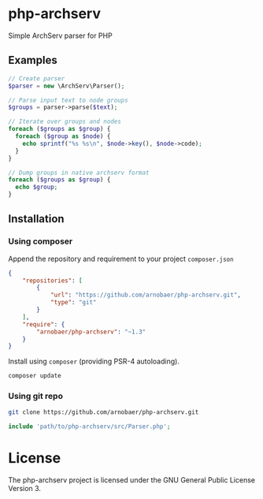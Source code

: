 # php-archserv

Simple ArchServ parser for PHP

## Examples

```php
// Create parser
$parser = new \ArchServ\Parser();

// Parse input text to node groups
$groups = parser->parse($text);

// Iterate over groups and nodes
foreach ($groups as $group) {
  foreach ($group as $node) {
    echo sprintf("%s %s\n", $node->key(), $node->code);
  }
}

// Dump groups in native archserv format
foreach ($groups as $group) {
  echo $group;
}
```

## Installation

### Using composer

Append the repository and requirement to your project ```composer.json```

```json
{
    "repositories": [
        {
            "url": "https://github.com/arnobaer/php-archserv.git",
            "type": "git"
        }
    ],
    "require": {
        "arnobaer/php-archserv": "~1.3"
    }
}
```

Install using ```composer``` (providing PSR-4 autoloading).

```bash
composer update
```

### Using git repo

```bash
git clone https://github.com/arnobaer/php-archserv.git
```

```php
include 'path/to/php-archserv/src/Parser.php';
```

License
=======

The php-archserv project is licensed under the GNU General Public License Version 3.
